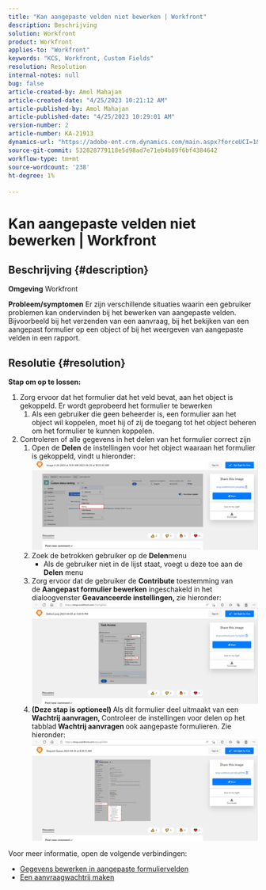 ```yaml
---
title: "Kan aangepaste velden niet bewerken | Workfront"
description: Beschrijving
solution: Workfront
product: Workfront
applies-to: "Workfront"
keywords: "KCS, Workfront, Custom Fields"
resolution: Resolution
internal-notes: null
bug: false
article-created-by: Amol Mahajan
article-created-date: "4/25/2023 10:21:12 AM"
article-published-by: Amol Mahajan
article-published-date: "4/25/2023 10:29:01 AM"
version-number: 2
article-number: KA-21913
dynamics-url: "https://adobe-ent.crm.dynamics.com/main.aspx?forceUCI=1&pagetype=entityrecord&etn=knowledgearticle&id=a99cefe3-52e3-ed11-a7c7-6045bd006704"
source-git-commit: 532828779118e5d98ad7e71eb4b89f6bf4384642
workflow-type: tm+mt
source-wordcount: '238'
ht-degree: 1%

---
```


# Kan aangepaste velden niet bewerken | Workfront

## Beschrijving {#description}

<b>Omgeving</b>
Workfront


<b>Probleem/symptomen</b>
Er zijn verschillende situaties waarin een gebruiker problemen kan ondervinden bij het bewerken van aangepaste velden. Bijvoorbeeld bij het verzenden van een aanvraag, bij het bekijken van een aangepast formulier op een object of bij het weergeven van aangepaste velden in een rapport.


## Resolutie {#resolution}

<b>Stap om op te lossen:</b>
1. Zorg ervoor dat het formulier dat het veld bevat, aan het object is gekoppeld. Er wordt geprobeerd het formulier te bewerken
   1. Als een gebruiker die geen beheerder is, een formulier aan het object wil koppelen, moet hij of zij de toegang tot het object beheren om het formulier te kunnen koppelen.
2. Controleren of alle gegevens in het delen van het formulier correct zijn
   1. Open de <b>Delen</b> de instellingen voor het object waaraan het formulier is gekoppeld, vindt u hieronder:![](assets/5290f427-53e3-ed11-a7c7-6045bd006704.png)
   2. Zoek de betrokken gebruiker op de <b>Delen</b>menu
      - Als de gebruiker niet in de lijst staat, voegt u deze toe aan de <b>Delen</b> menu
   3. Zorg ervoor dat de gebruiker de <b>Contribute</b> toestemming van de <b>Aangepast formulier bewerken</b> ingeschakeld in het dialoogvenster <b>Geavanceerde instellingen, </b>zie hieronder:![](assets/e0da3f1c-8ce2-ed11-a7c7-6045bd006c82.png)
   4. <b>(Deze stap is optioneel) </b>Als dit formulier deel uitmaakt van een<b> Wachtrij aanvragen, </b>Controleer de instellingen voor delen op het tabblad<b> Wachtrij aanvragen </b>ook aangepaste formulieren. Zie hieronder:![](assets/47992451-8ce2-ed11-a7c7-6045bd006c82.png)




Voor meer informatie, open de volgende verbindingen:

- [Gegevens bewerken in aangepaste formuliervelden](https://experienceleague.adobe.com/docs/workfront/using/basics/work-with-custom-forms/edit-custom-forms.html?lang=en)
- [Een aanvraagwachtrij maken](https://experienceleague.adobe.com/docs/workfront/using/manage-work/requests/create-and-manage-request-queues/create-request-queue.html?lang=en)

